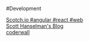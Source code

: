 #Development

[Scotch.io #angular #react #web](http://www.scotch.io)  
[Scott Hanselman's Blog](http://www.hanselman.com)  
[coderwall](http://www.coderwall.com)
